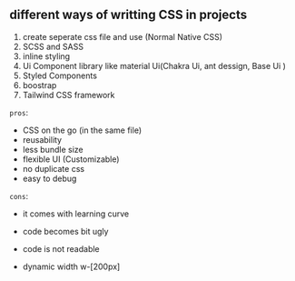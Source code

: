 ## different ways of writting CSS in projects

1. create seperate css file and use (Normal Native CSS)
2. SCSS and SASS
3. inline styling
4. Ui Component library like material Ui(Chakra Ui, ant dessign, Base Ui )
5. Styled Components
6. boostrap
7. Tailwind CSS framework

`pros`:

- CSS on the go (in the same file)
- reusability
- less bundle size
- flexible UI (Customizable)
- no duplicate css
- easy to debug

`cons`:

- it comes with learning curve
- code becomes bit ugly
- code is not readable

- dynamic width w-[200px]
